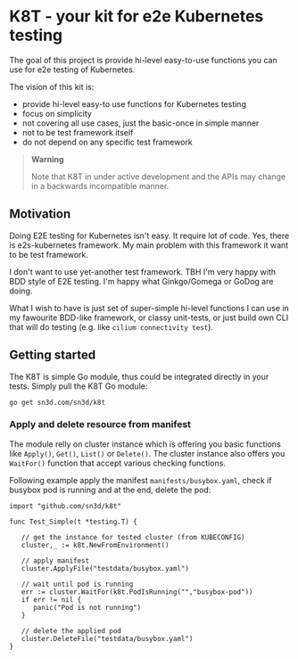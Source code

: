 # K8T - your kit for e2e Kubernetes testing

The goal of this project is provide hi-level easy-to-use functions you can 
use for e2e testing of Kubernetes.

The vision of this kit is:

 - provide hi-level easy-to use functions for Kubernetes testing
 - focus on simplicity
 - not covering all use cases, just the basic-once in simple manner
 - not to be test framework itself
 - do not depend on any specific test framework

> **Warning**
>
> Note that K8T in under active development and the APIs may change 
> in a backwards incompatible manner.

## Motivation

Doing E2E testing for Kubernetes isn't easy. It require lot of code. Yes, 
there is e2s-kubernetes framework. My main problem with this framework it
want to be test framework. 

I don't want to use yet-another test framework. TBH I'm very happy with BDD 
style of E2E testing. I'm happy what Ginkgo/Gomega or GoDog are doing. 

What I wish to have is just set of super-simple hi-level functions I can use 
in my fawourite BDD-like framework, or classy unit-tests, or just build
own CLI that will do testing (e.g. like `cilium connectivity test`).

## Getting started

The K8T is simple Go module, thus could be integrated directly in your 
tests. Simply pull the K8T Go module:

```
go get sn3d.com/sn3d/k8t
```

### Apply and delete resource from manifest

The module relly on cluster instance which is offering you basic functions like
`Apply()`, `Get()`, `List()` or `Delete()`. The cluster instance also offers you
`WaitFor()` function that accept various checking functions.

Following example apply the manifest `manifests/busybox.yaml`, check if busybox 
pod is running and at the end, delete the pod:

```
import "github.com/sn3d/k8t"

func Test_Simple(t *testing.T) {
   
   // get the instance for tested cluster (from KUBECONFIG)
   cluster,_ := k8t.NewFromEnvironment()

   // apply manifest
   cluster.ApplyFile("testdata/busybox.yaml")

   // wait until pod is running
   err := cluster.WaitFor(k8t.PodIsRunning("","busybox-pod"))
   if err != nil {
      panic("Pod is not running")
   }

   // delete the applied pod
   cluster.DeleteFile("testdata/busybox.yaml")
}
```
